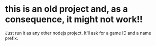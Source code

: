 # this is an old project and, as a consequence, it might not work!!

Just run it as any other nodejs project. It'll ask for a game ID and a name prefix.
